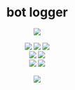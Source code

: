 <h1 align="center">
   bot logger
</h1>
<p align= "center">
   <kbd>
   <img  src="https://cdn.discordapp.com/attachments/1136377270894866532/1140594412615893033/pngtree-fox-png-image_853380.png">
   </kbd><br><br>
   <img src="https://img.shields.io/github/languages/top/bot-c/bot-logger">
   <img src="https://img.shields.io/github/stars/bot-c/bot-logger">
   <img src="https://img.shields.io/github/forks/bot-c/bot-logger">
   <br>
   <img src="https://img.shields.io/github/last-commit/bot-c/bot-loggerr">
   <img src="https://img.shields.io/github/license/bot-c/bot-logger">
   <br>
   <img src="https://img.shields.io/github/issues/bot-c/bot-logger">
   <img src="https://img.shields.io/github/issues-closed/bot-c/bot-logger">
   <br>
   <br>
   <img src="https://repobeats.axiom.co/api/embed/3183aa00d01f8636a5cbc17344c36168eff93aec.svg">
</p>

